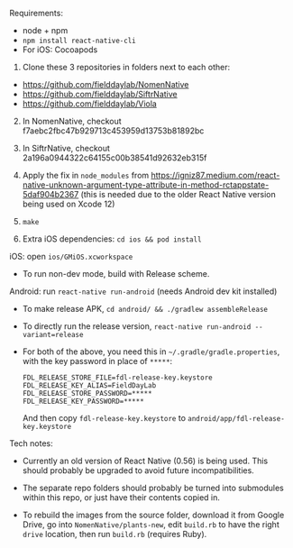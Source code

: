 Requirements:

* node + npm
* `npm install react-native-cli`
* For iOS: Cocoapods

1. Clone these 3 repositories in folders next to each other:

  * https://github.com/fielddaylab/NomenNative
  * https://github.com/fielddaylab/SiftrNative
  * https://github.com/fielddaylab/Viola

2. In NomenNative, checkout f7aebc2fbc47b929713c453959d13753b81892bc

3. In SiftrNative, checkout 2a196a0944322c64155c00b38541d92632eb315f

4. Apply the fix in `node_modules` from https://igniz87.medium.com/react-native-unknown-argument-type-attribute-in-method-rctappstate-5daf904b2367 (this is needed due to the older React Native version being used on Xcode 12)

5. `make`

6. Extra iOS dependencies: `cd ios && pod install`

iOS: open `ios/GMiOS.xcworkspace`

  * To run non-dev mode, build with Release scheme.

Android: run `react-native run-android` (needs Android dev kit installed)

  * To make release APK, `cd android/ && ./gradlew assembleRelease`

  * To directly run the release version, `react-native run-android --variant=release`

  * For both of the above, you need this in `~/.gradle/gradle.properties`,
    with the key password in place of `*****`:

        FDL_RELEASE_STORE_FILE=fdl-release-key.keystore
        FDL_RELEASE_KEY_ALIAS=FieldDayLab
        FDL_RELEASE_STORE_PASSWORD=*****
        FDL_RELEASE_KEY_PASSWORD=*****

    And then copy `fdl-release-key.keystore` to `android/app/fdl-release-key.keystore`

Tech notes:

* Currently an old version of React Native (0.56) is being used. This should probably be upgraded to avoid future incompatibilities.

* The separate repo folders should probably be turned into submodules within this repo, or just have their contents copied in.

* To rebuild the images from the source folder, download it from Google Drive, go into `NomenNative/plants-new`, edit `build.rb` to have the right `drive` location, then run `build.rb` (requires Ruby).
